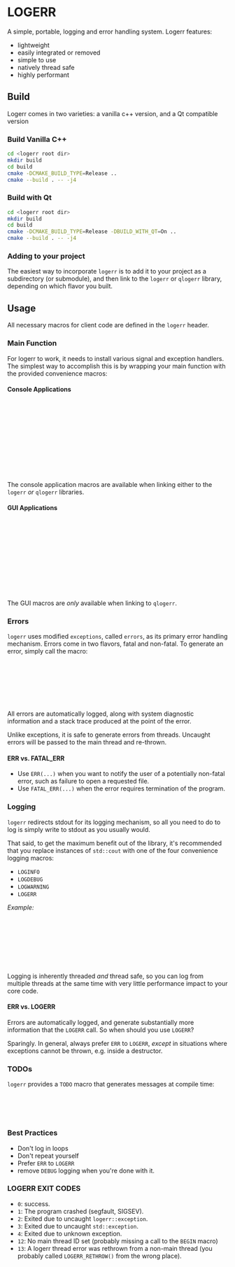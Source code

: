 # LOGERR

A simple, portable, logging and error handling system. Logerr features:

- lightweight
- easily integrated or removed
- simple to use
- natively thread safe
- highly performant

## Build

Logerr comes in two varieties: a vanilla c++ version, and a Qt compatible version

### Build Vanilla C++

``` bash
cd <logerr root dir>
mkdir build
cd build
cmake -DCMAKE_BUILD_TYPE=Release ..
cmake --build . -- -j4
```

### Build with Qt

``` bash
cd <logerr root dir>
mkdir build
cd build
cmake -DCMAKE_BUILD_TYPE=Release -DBUILD_WITH_QT=On ..
cmake --build . -- -j4
```

### Adding to your project

The easiest way to incorporate `logerr` is to add it to your project as a subdirectory (or submodule), and then link to
the
`logerr` or `qlogerr` library, depending on which flavor you built.

## Usage

All necessary macros for client code are defined in the `logerr` header.

### Main Function

For logerr to work, it needs to install various signal and exception handlers. The simplest way to accomplish this is by
wrapping your main function with the provided convenience macros:

#### Console Applications

```cpp














```

The console application macros are available when linking either to the `logerr` _or_ `qlogerr` libraries.

#### GUI Applications

```cpp














```

The GUI macros are _only_ available when linking to `qlogerr`.

### Errors

`logerr` uses modified `exceptions`, called `errors`, as its primary error handling mechanism. Errors come in two
flavors, fatal and non-fatal. To generate an error, simply call the macro:

```cpp









```

All errors are automatically logged, along with system diagnostic information and a stack trace produced at the point of
the error.

Unlike exceptions, it is safe to generate errors from threads. Uncaught errors will be passed to the main thread and
re-thrown.

#### ERR vs. FATAL_ERR

- Use `ERR(...)` when you want to notify the user of a potentially non-fatal error, such as failure to open a requested
  file.
- Use `FATAL_ERR(...)` when the error requires termination of the program.

### Logging

`logerr` redirects stdout for its logging mechanism, so all you need to do to log is simply write to stdout as you
usually would.

That said, to get the maximum benefit out of the library, it's recommended that you replace instances of `std::cout`
with one of the four convenience logging macros:

- `LOGINFO`
- `LOGDEBUG`
- `LOGWARNING`
- `LOGERR`

_Example:_

```cpp










```

Logging is inherently threaded _and_ thread safe, so you can log from multiple threads at the same time with very little
performance impact to your core code.

#### ERR vs. LOGERR

Errors are automatically logged, and generate substantially more information that the `LOGERR` call. So when should you
use `LOGERR`?

Sparingly. In general, always prefer `ERR` to `LOGERR`, _except_ in situations where exceptions cannot be thrown, e.g.
inside a destructor.

### TODOs

`logerr` provides a `TODO` macro that generates messages at compile time:

```cpp






```

### Best Practices

- Don't log in loops
- Don't repeat yourself
- Prefer `ERR` to `LOGERR`
- remove `DEBUG` logging when you're done with it.

### LOGERR EXIT CODES

- `0`:  success.
- `1`:  The program crashed (segfault, SIGSEV).
- `2`:  Exited due to uncaught `logerr::exception`.
- `3`:  Exited due to uncaught `std::exception`.
- `4`:  Exited due to unknown exception.
- `12`: No main thread ID set (probably missing a call to the `BEGIN` macro)
- `13`: A logerr thread error was rethrown from a non-main thread (you probably called `LOGERR_RETHROW()` from the wrong
  place).
